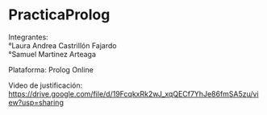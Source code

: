 # PracticaProlog
 Integrantes:
  <br> °Laura Andrea Castrillón Fajardo 
  <br> °Samuel Martinez Arteaga

Plataforma: Prolog Online

Video de justificación: https://drive.google.com/file/d/19FcqkxRk2wJ_xqQECf7YhJe86fmSA5zu/view?usp=sharing
